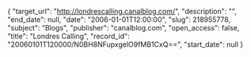 {
  "target_url": "http://londrescalling.canalblog.com/", 
  "description": "", 
  "end_date": null, 
  "date": "2006-01-01T12:00:00", 
  "slug": 218955778, 
  "subject": "Blogs", 
  "publisher": "canalblog.com", 
  "open_access": false, 
  "title": "Londres Calling", 
  "record_id": "20060101T120000/N0BH8NFupxgelO9fMB1CxQ==", 
  "start_date": null
}

